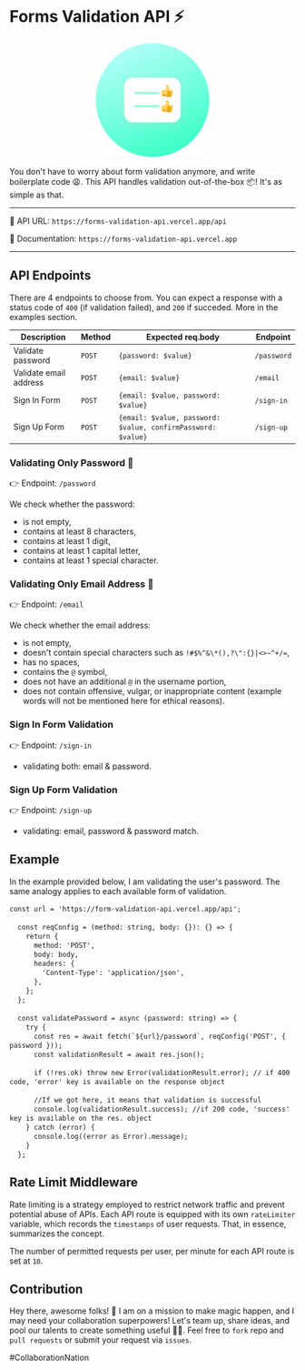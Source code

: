 # Forms Validation API ⚡

<p align="center">
  <img width="200" src="/public/icon.png">
</p>

You don't have to worry about form validation anymore, and write boilerplate code 😩. This API handles validation out-of-the-box 📦! It's as simple as that.

---

🔗 API URL: `https://forms-validation-api.vercel.app/api`

🔗 Documentation: `https://forms-validation-api.vercel.app`

---

## API Endpoints

There are 4 endpoints to choose from.
You can expect a response with a status code of `400` (if validation failed), and `200` if succeded. More in the examples section.

| Description            | Method | Expected req.body                                            | Endpoint    |
| ---------------------- | ------ | ------------------------------------------------------------ | ----------- |
| Validate password      | `POST` | `{password: $value}`                                         | `/password` |
| Validate email address | `POST` | `{email: $value}`                                            | `/email`    |
| Sign In Form           | `POST` | `{email: $value, password: $value}`                          | `/sign-in`  |
| Sign Up Form           | `POST` | `{email: $value, password: $value, confirmPassword: $value}` | `/sign-up`  |

### Validating Only Password 🔑

👉 Endpoint: `/password`

We check whether the password:

- is not empty,
- contains at least 8 characters,
- contains at least 1 digit,
- contains at least 1 capital letter,
- contains at least 1 special character.

### Validating Only Email Address 📧

👉 Endpoint: `/email`

We check whether the email address:

- is not empty,
- doesn't contain special characters such as `!#$%^&\*(),?\":{}|<>~^+/=`,
- has no spaces,
- contains the `@` symbol,
- does not have an additional `@` in the username portion,
- does not contain offensive, vulgar, or inappropriate content (example words will not be mentioned here for ethical reasons).

### Sign In Form Validation

👉 Endpoint: `/sign-in`

- validating both: email & password.

### Sign Up Form Validation

👉 Endpoint: `/sign-up`

- validating: email, password & password match.

## Example

In the example provided below, I am validating the user's password. The same analogy applies to each available form of validation.

```
const url = 'https://form-validation-api.vercel.app/api';

  const reqConfig = (method: string, body: {}): {} => {
    return {
      method: 'POST',
      body: body,
      headers: {
        'Content-Type': 'application/json',
      },
    };
  };

  const validatePassword = async (password: string) => {
    try {
      const res = await fetch(`${url}/password`, reqConfig('POST', { password }));
      const validationResult = await res.json();

      if (!res.ok) throw new Error(validationResult.error); // if 400 code, 'error' key is available on the response object

      //If we got here, it means that validation is successful
      console.log(validationResult.success); //if 200 code, 'success' key is available on the res. object
    } catch (error) {
      console.log((error as Error).message);
    }
  };

```

## Rate Limit Middleware

Rate limiting is a strategy employed to restrict network traffic and prevent potential abuse of APIs. Each API route is equipped with its own `rateLimiter` variable, which records the `timestamps` of user requests. That, in essence, summarizes the concept.

The number of permitted requests per user, per minute for each API route is set at `10`.

## Contribution

Hey there, awesome folks! 👋 I am on a mission to make magic happen, and I may need your collaboration superpowers! Let's team up, share ideas, and pool our talents to create something useful 🚀💫. Feel free to `fork` repo and `pull requests` or submit your request via `issues`.

#CollaborationNation
